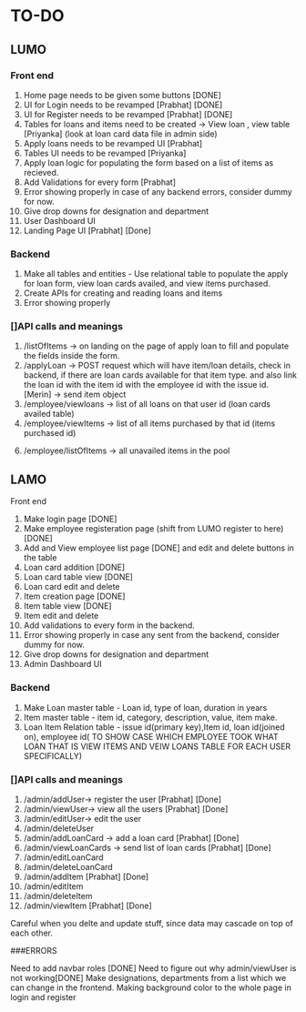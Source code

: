 
# TO-DO

## LUMO 

### Front end 
1. Home page needs to be given some buttons [DONE]
2. UI for Login needs to be revamped [Prabhat] [DONE]
3. UI for Register needs to be revamped [Prabhat] [DONE]
4. Tables for loans and items need to be created -> View loan , view table [Priyanka] (look at loan card data file in admin side)
5. Apply loans needs to be revamped UI [Prabhat]
6. Tables UI needs to be revamped [Priyanka]
7. Apply loan logic for populating the form based on a list of items as recieved. 
8. Add Validations for every form [Prabhat]
9. Error showing properly in case of any backend errors, consider dummy for now. 
10. Give drop downs for designation and department
11. User Dashboard UI 
12. Landing Page UI [Prabhat] [Done]

### Backend 
1. Make all tables and entities   - Use relational table to populate the apply for loan form, view loan cards availed, and view items purchased. 
2. Create APIs for creating and reading loans and items 
3. Error showing properly


### []API calls and meanings 


1. /listOfItems -> on landing on the page of apply loan to fill and populate the fields inside the form. 
2. /applyLoan -> POST request which will have item/loan details, check in backend, if there are loan cards available for that item type. and also link the loan id with the item id with the employee id with the issue id. [Merin] -> send item object
3. /employee/viewloans -> list of all loans on that user id (loan cards availed table)
4. /employee/viewItems -> list of all items purchased by that id (items purchased id) 
<!-- 5. /employee/viewItems -> all unavailed items (for apply loan logic) non filtered  -->
6. /employee/listOfItems -> all unavailed items in the pool



## LAMO

Front end  
1. Make login page [DONE]
2. Make employee registeration page (shift from LUMO register to here) [DONE]
3. Add and View employee list page [DONE] and edit and delete buttons in the table
4. Loan card addition [DONE]
5. Loan card table view [DONE]
6. Loan card edit and delete 
7. Item creation page [DONE]
8. Item table view [DONE]
9. Item edit and delete
10. Add validations to every form in the backend.
11. Error showing properly in case any sent from the backend, consider dummy for now. 
12. Give drop downs for designation and department
13. Admin Dashboard UI 

### Backend 
1. Make Loan master table - Loan id, type of loan, duration in years
2. Item master table - item id, category, description, value, item make.
3. Loan Item Relation table - issue id(primary key),Item id, loan id(joined on), employee id( TO SHOW CASE WHICH EMPLOYEE TOOK WHAT LOAN THAT IS VIEW ITEMS AND VEIW LOANS TABLE FOR EACH USER SPECIFICALLY)

### []API calls and meanings 
1. /admin/addUser-> register the user [Prabhat] [Done]
2. /admin/viewUser-> view all the users [Prabhat] [Done]
3. /admin/editUser-> edit the user 
4. /admin/deleteUser
5. /admin/addLoanCard -> add a loan card [Prabhat] [Done]
6. /admin/viewLoanCards -> send list of loan cards [Prabhat] [Done]
7. /admin/editLoanCard 
8. /admin/deleteLoanCard
9. /admin/addItem [Prabhat] [Done]
10. /admin/editItem
11. /admin/deleteItem
12. /admin/viewItem [Prabhat] [Done]

Careful when you delte and update stuff, since data may cascade on top of each other. 

###ERRORS

Need to add navbar roles [DONE]
Need to figure out why admin/viewUser is not working[DONE]
Make designations, departments from a list which we can change in the frontend.
Making background color to the whole page in login and register

